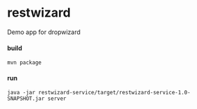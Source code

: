 restwizard
==========

Demo app for dropwizard

#### build
```
mvn package
```

#### run
```
java -jar restwizard-service/target/restwizard-service-1.0-SNAPSHOT.jar server
```

